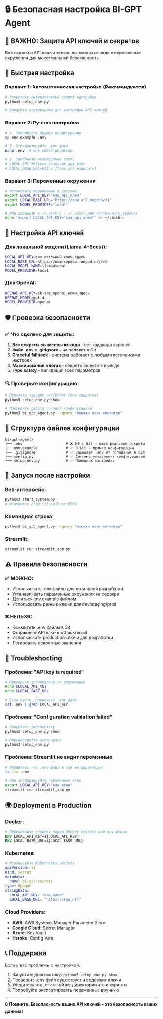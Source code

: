 # 🔒 Безопасная настройка BI-GPT Agent

## 🚨 ВАЖНО: Защита API ключей и секретов

Все пароли и API ключи теперь вынесены из кода в переменные окружения для максимальной безопасности.

## 🔧 Быстрая настройка

### Вариант 1: Автоматическая настройка (Рекомендуется)

```bash
# Запустите интерактивный скрипт настройки
python3 setup_env.py

# Следуйте инструкциям для настройки API ключей
```

### Вариант 2: Ручная настройка

```bash
# 1. Скопируйте пример конфигурации
cp env.example .env

# 2. Отредактируйте .env файл
nano .env  # или любой редактор

# 3. Заполните необходимые поля:
# LOCAL_API_KEY=ваш_реальный_api_ключ
# LOCAL_BASE_URL=https://ваш_url_модели/v1
```

### Вариант 3: Переменные окружения

```bash
# Установите переменные в системе
export LOCAL_API_KEY="ваш_api_ключ"
export LOCAL_BASE_URL="https://ваш_url_модели/v1"
export MODEL_PROVIDER="local"

# Или добавьте в ~/.bashrc / ~/.zshrc для постоянного эффекта
echo 'export LOCAL_API_KEY="ваш_api_ключ"' >> ~/.bashrc
```

## 🔑 Настройка API ключей

### Для локальной модели (Llama-4-Scout):
```bash
LOCAL_API_KEY=ваш_реальный_ключ_здесь
LOCAL_BASE_URL=https://ваш-сервер.runpod.net/v1
LOCAL_MODEL_NAME=llama4scout
MODEL_PROVIDER=local
```

### Для OpenAI:
```bash
OPENAI_API_KEY=sk-ваш_openai_ключ_здесь
OPENAI_MODEL=gpt-4
MODEL_PROVIDER=openai
```

## 🛡️ Проверка безопасности

### ✅ Что сделано для защиты:

1. **Все секреты вынесены из кода** - нет хардкода паролей
2. **Файл .env в .gitignore** - не попадет в Git
3. **Graceful fallback** - система работает с любыми источниками настроек
4. **Маскирование в логах** - секреты скрыты в выводе
5. **Type safety** - валидация всех параметров

### 🔍 Проверьте конфигурацию:

```bash
# Показать текущие настройки (без секретов)
python3 setup_env.py show

# Проверить работу с новой конфигурацией
python3 bi_gpt_agent.py --query "покажи всех клиентов"
```

## 📁 Структура файлов конфигурации

```
bi-gpt-agent/
├── .env                    # ❌ НЕ в Git - ваши реальные секреты
├── env.example             # ✅ В Git - пример конфигурации
├── .gitignore              # ✅ Защищает .env от попадания в Git
├── config.py               # ✅ Система управления конфигурацией
└── setup_env.py            # ✅ Помощник настройки
```

## 🚀 Запуск после настройки

### Веб-интерфейс:
```bash
python3 start_system.py
# Откроется http://localhost:8501
```

### Командная строка:
```bash
python3 bi_gpt_agent.py --query "покажи всех клиентов"
```

### Streamlit:
```bash
streamlit run streamlit_app.py
```

## ⚠️ Правила безопасности

### ✅ МОЖНО:
- Использовать .env файлы для локальной разработки
- Устанавливать переменные окружения на сервере
- Делиться env.example файлом
- Использовать разные ключи для dev/staging/prod

### ❌ НЕЛЬЗЯ:
- Коммитить .env файлы в Git
- Отправлять API ключи в Slack/email
- Использовать production ключи для разработки
- Логировать секретные значения

## 🔧 Troubleshooting

### Проблема: "API key is required"
```bash
# Проверьте установлены ли переменные
echo $LOCAL_API_KEY
echo $LOCAL_BASE_URL

# Если пусто, проверьте .env файл
cat .env | grep LOCAL_API_KEY
```

### Проблема: "Configuration validation failed"
```bash
# Запустите диагностику
python3 setup_env.py show

# Перенастройте если нужно
python3 setup_env.py
```

### Проблема: Streamlit не видит переменные
```bash
# Убедитесь что .env файл в той же директории
ls -la .env

# Или экспортируйте переменные явно
export LOCAL_API_KEY="ваш_ключ"
streamlit run streamlit_app.py
```

## 🌍 Deployment в Production

### Docker:
```dockerfile
# Передавайте секреты через Docker secrets или env файлы
ENV LOCAL_API_KEY=${LOCAL_API_KEY}
ENV LOCAL_BASE_URL=${LOCAL_BASE_URL}
```

### Kubernetes:
```yaml
# Используйте Kubernetes secrets
apiVersion: v1
kind: Secret
metadata:
  name: bi-gpt-secrets
type: Opaque
stringData:
  LOCAL_API_KEY: "ваш_ключ"
  LOCAL_BASE_URL: "https://ваш_url"
```

### Cloud Providers:
- **AWS**: AWS Systems Manager Parameter Store
- **Google Cloud**: Secret Manager
- **Azure**: Key Vault
- **Heroku**: Config Vars

## 📞 Поддержка

Если у вас проблемы с настройкой:

1. Запустите диагностику: `python3 setup_env.py show`
2. Проверьте .env файл существует и содержит ключи
3. Убедитесь что .env в той же директории что и скрипты
4. Попробуйте экспортировать переменные вручную

---

🔒 **Помните: Безопасность ваших API ключей - это безопасность ваших данных!**
